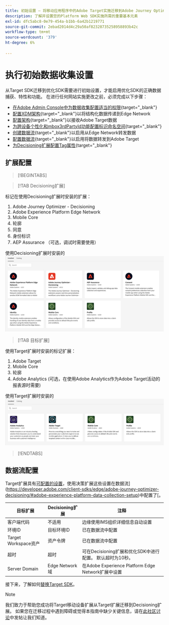 ```yaml
---
title: 初始设置 — 将移动应用程序中的Adobe Target实施迁移到Adobe Journey Optimizer - Decisioning扩展
description: 了解并设置您的Platform Web SDK实施所需的重要基本元素
exl-id: dfc5abc8-0e79-454a-b1bb-6a42b1219771
source-git-commit: 2ebad2014d4c29a50af82328735258958893b42c
workflow-type: tm+mt
source-wordcount: '379'
ht-degree: 6%

---
```


# 执行初始数据收集设置

从Target SDK迁移到优化SDK需要进行初始设置，才能启用优化SDK的正确数据捕获、特性和功能。 在进行任何网站实施更改之前，必须完成以下步骤：

- [在Adobe Admin Console中为数据收集配置适当的权限](https://experienceleague.adobe.com/en/docs/platform-learn/implement-web-sdk/overview#permissions){target="_blank"}
- [配置XDM架构](https://experienceleague.adobe.com/en/docs/platform-learn/implement-mobile-sdk/initial-configuration/create-schema){target="_blank"}以将结构化数据传递到Edge Network
- [配置架构](https://experienceleague.adobe.com/en/docs/platform-learn/implement-mobile-sdk/experience-cloud/target#update-your-schema){target="_blank"}以接收Adobe Target数据
- [为跨设备个性化和mbox3rdPartyId功能配置标识命名空间](https://experienceleague.adobe.com/en/docs/platform-learn/implement-mobile-sdk/app-implementation/identity#set-up-a-custom-identity-namespace){target="_blank"}
- [创建数据流](https://experienceleague.adobe.com/en/docs/platform-learn/implement-mobile-sdk/initial-configuration/create-datastream){target="_blank"}以启用从Edge Network转发数据
- [配置数据流](https://experienceleague.adobe.com/en/docs/platform-learn/implement-mobile-sdk/experience-cloud/target#update-datastream-configuration){target="_blank"}以启用将数据转发到Adobe Target
- [为Decisioning扩展配置Tag属性](https://experienceleague.adobe.com/en/docs/platform-learn/implement-mobile-sdk/experience-cloud/target#install-adobe-journey-optimizer---decisioning-tags-extension){target="_blank"}

## 扩展配置

>[!BEGINTABS]

>[!TAB Decisioning扩展]

标记在使用Decisioning扩展时安装的扩展：

1. Adobe Journey Optimizer - Decisioning
1. Adobe Experience Platform Edge Network
1. Mobile Core
1. 轮廓
1. 同意
1. 身份标识
1. AEP Assurance （可选，调试时需要使用）

使用Decisioning扩展时安装的![标记扩展](assets/tag-extensions-decisioning.png)

>[!TAB 目标扩展]

使用Target扩展时安装的标记扩展：

1. Adobe Target
1. Mobile Core
1. 轮廓
1. Adobe Analytics (可选，在使用Adobe Analytics作为Adobe Target活动的报表源时需要)

使用Target扩展时安装的![标记扩展](assets/tag-extensions-target.png)

>[!ENDTABS]

## 数据流配置

Target扩展具有[可配置的设置](https://developer.adobe.com/client-sdks/solution/adobe-target/#configure-the-target-extension-in-the-data-collection-ui)，使用决策扩展这些设置在数据流](https://developer.adobe.com/client-sdks/edge/adobe-journey-optimizer-decisioning/#adobe-experience-platform-data-collection-setup)中配置了[。

| 目标扩展 | Decisioning扩展 | 注释 |
| --- | --- | --- | 
| 客户端代码 | 不适用 | 边缘使用IMS组织详细信息自动设置 |
| 环境ID | 目标环境ID | 已在数据流中配置 |
| Target Workspace资产 | 资产令牌 | 已在数据流中配置 |
| 超时 | 超时 | 可在Decisioning扩展和优化SDK中进行配置。 默认超时为10秒。 |
| Server Domain | Edge Network域 | 在Adobe Experience Platform Edge Network扩展中设置 |

接下来，了解如何[替换Target SDK](replace-sdk.md)。

>[!NOTE]
>
>我们致力于帮助您成功将Target移动设备扩展从Target扩展迁移到Decisioning扩展。 如果您在迁移过程中遇到障碍或觉得本指南中缺少关键信息，请在[此社区讨论](https://experienceleaguecommunities.adobe.com/t5/adobe-experience-platform-data/tutorial-discussion-migrate-adobe-target-to-mobile-sdk-on-edge/m-p/747484#M625)中发帖让我们知道。
